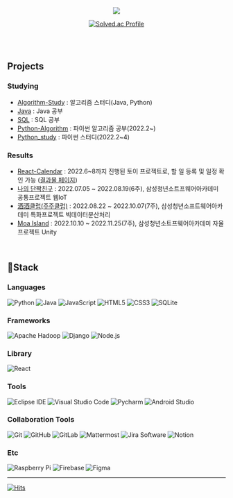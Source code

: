 <div>
<div align="center">
  <img src="https://capsule-render.vercel.app/api?type=transparent&color=gradient&height=150&section=header&text=WELCOME&fontColor=ffd700&animation=fadeIn&fontSize=80&desc=minjeong's%20profile&descAlign=70&descAlignY=72" />
  
<!--   ![hyp3rflow's solved.ac stats](https://github-readme-solvedac.hyp3rflow.vercel.app/api/?handle=wjddlsp0507) -->
  [![Solved.ac Profile](http://mazassumnida.wtf/api/v2/generate_badge?boj=wjddlsp0507)](https://solved.ac/wjddlsp0507/)
</div>

  <br><br>
  ## Projects
  ### Studying
  * [Algorithm-Study](https://github.com/jeong57/Algorithm-Study) : 알고리즘 스터디(Java, Python)
  * [Java](https://github.com/jeong57/Java) : Java 공부
  * [SQL](https://github.com/jeong57/SQL) : SQL 공부
  * [Python-Algorithm](https://github.com/jeong57/Python-Algorithm) : 파이썬 알고리즘 공부(2022.2~)
  * [Python_study](https://github.com/windy825/Python_study) : 파이썬 스터디(2022.2~4)
  ### Results
  * [React-Calendar](https://github.com/jeong57/React-Calendar) : 2022.6~8까지 진행된 토이 프로젝트로, 할 일 등록 및 일정 확인 가능 ([결과물 페이지](https://jeong57.github.io/React-Calendar/))
  * [나의 단짝친구](https://github.com/jeong57/best_friend) : 2022.07.05 ~ 2022.08.19(6주), 삼성청년소트프웨어아카데미 공통프로젝트 웹IoT
  * [酒酒클럽(주주클럽)](https://github.com/jeong57/joojooclub) : 2022.08.22 ~ 2022.10.07(7주), 삼성청년소프트웨어아카데미 특화프로젝트 빅데이터분산처리
  * [Moa Island](https://github.com/jeong57/moaisland) : 2022.10.10 ~ 2022.11.25(7주), 삼성청년소트프웨어아카데미 자율프로젝트 Unity
<!--   * [HBM-project](https://github.com/jeong57/HBM-project) : 2021년 캡스톤디자인 HBM 제작 프로젝트 -->
  
  <br>
  
  ## :rabbit2:Stack
  ### Languages
  ![Python](https://img.shields.io/badge/Python-3776AB.svg?&style=for-the-badge&logo=Python&logoColor=white)
  ![Java](https://img.shields.io/badge/Java-007396.svg?&style=for-the-badge&logo=Java&logoColor=white)
  ![JavaScript](https://img.shields.io/badge/JavaScript-F7DF1E.svg?&style=for-the-badge&logo=JavaScript&logoColor=white)
  ![HTML5](https://img.shields.io/badge/HTML5-E34F26.svg?&style=for-the-badge&logo=HTML5&logoColor=white)
  ![CSS3](https://img.shields.io/badge/CSS3-1572B6.svg?&style=for-the-badge&logo=CSS3&logoColor=white)
  ![SQLite](https://img.shields.io/badge/SQLite-003B57.svg?&style=for-the-badge&logo=SQLite&logoColor=white)
  
  ### Frameworks
  ![Apache Hadoop](https://img.shields.io/badge/Apache%20Hadoop-66CCFF.svg?&style=for-the-badge&logo=Apache%20Hadoop&logoColor=white)
  ![Django](https://img.shields.io/badge/Django-092E20.svg?&style=for-the-badge&logo=Django&logoColor=white)
  ![Node.js](https://img.shields.io/badge/Node.js-339933.svg?&style=for-the-badge&logo=Node.js&logoColor=white)
  
  ### Library
  ![React](https://img.shields.io/badge/React-61DAFB.svg?&style=for-the-badge&logo=React&logoColor=white)

  ### Tools
  ![Eclipse IDE](https://img.shields.io/badge/Eclipse%20IDE-2C2255.svg?&style=for-the-badge&logo=Eclipse%20IDE&logoColor=white)
  ![Visual Studio Code](https://img.shields.io/badge/Visual%20Studio%20Code-007ACC.svg?&style=for-the-badge&logo=Visual%20Studio%20Code&logoColor=white)
  ![Pycharm](https://img.shields.io/badge/Pycharm-000000.svg?&style=for-the-badge&logo=Pycharm&logoColor=white)
  ![Android Studio](https://img.shields.io/badge/Android%20Stdio-3DDC84.svg?&style=for-the-badge&logo=Android%20Studio&logoColor=white)
  
  ### Collaboration Tools
  ![Git](https://img.shields.io/badge/Git-F05032.svg?&style=for-the-badge&logo=Git&logoColor=white)
  ![GitHub](https://img.shields.io/badge/GitHub-181717.svg?&style=for-the-badge&logo=GitHub&logoColor=white)
  ![GitLab](https://img.shields.io/badge/GitLab-FC6D26.svg?&style=for-the-badge&logo=GitLab&logoColor=white)
  ![Mattermost](https://img.shields.io/badge/Mattermost-0058CC.svg?&style=for-the-badge&logo=Mattermost&logoColor=white)
  ![Jira Software](https://img.shields.io/badge/Jira%20Software-0052CC.svg?&style=for-the-badge&logo=Jira%20Software&logoColor=white)
  ![Notion](https://img.shields.io/badge/Notion-000000.svg?&style=for-the-badge&logo=Notion&logoColor=white)

  ### Etc
  ![Raspberry Pi](https://img.shields.io/badge/Raspberry%20Pi-A22846.svg?&style=for-the-badge&logo=Raspberry%20Pi&logoColor=white)
  ![Firebase](https://img.shields.io/badge/Firebase-FFCA28.svg?&style=for-the-badge&logo=Firebase&logoColor=white)
  ![Figma](https://img.shields.io/badge/Figma-F24E1E.svg?&style=for-the-badge&logo=Figma&logoColor=white)
</div>
<hr>

[![Hits](https://hits.seeyoufarm.com/api/count/incr/badge.svg?url=https%3A%2F%2Fgithub.com%2Fjeong57%2F&count_bg=%232A7FFF&title_bg=%23555555&icon=&icon_color=%23E7E7E7&title=hits&edge_flat=false)](https://hits.seeyoufarm.com)

<!--
**jeong57/jeong57** is a ✨ _special_ ✨ repository because its `README.md` (this file) appears on your GitHub profile.

Here are some ideas to get you started:

- 🔭 I’m currently working on ...
- 🌱 I’m currently learning ...
- 👯 I’m looking to collaborate on ...
- 🤔 I’m looking for help with ...
- 💬 Ask me about ...
- 📫 How to reach me: ...
- 😄 Pronouns: ...
- ⚡ Fun fact: ...
-->
